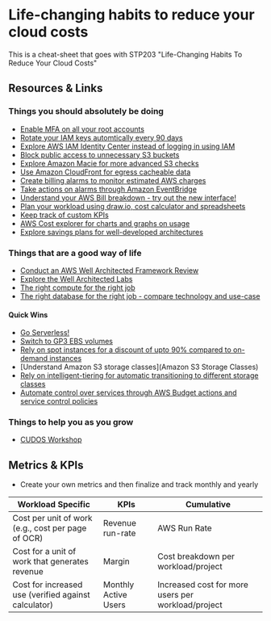 # Life-changing habits to reduce your cloud costs
This is a cheat-sheet that goes with STP203 "Life-Changing Habits To Reduce Your Cloud Costs"


## Resources & Links

### Things you should absolutely be doing
* [Enable MFA on all your root accounts](https://docs.aws.amazon.com/IAM/latest/UserGuide/id_credentials_mfa.html)
* [Rotate your IAM keys automtically every 90 days](https://github.com/aws-samples/aws-iam-access-key-auto-rotation)
* [Explore AWS IAM Identity Center instead of logging in using IAM](https://docs.aws.amazon.com/singlesignon/latest/userguide/step1.html)
* [Block public access to unnecessary S3 buckets](https://docs.aws.amazon.com/AmazonS3/latest/userguide/access-control-block-public-access.html)
* [Explore Amazon Macie for more advanced S3 checks](https://docs.aws.amazon.com/macie/latest/user/monitoring-s3.html)
* [Use Amazon CloudFront for egress cacheable data](https://docs.aws.amazon.com/AmazonCloudFront/latest/DeveloperGuide/distribution-overview.html)
* [Create billing alarms to monitor estimated AWS charges](https://docs.aws.amazon.com/AmazonCloudWatch/latest/monitoring/monitor_estimated_charges_with_cloudwatch.html)
* [Take actions on alarms through Amazon EventBridge](https://docs.aws.amazon.com/AmazonCloudWatch/latest/monitoring/cloudwatch-and-eventbridge.html)
* [Understand your AWS Bill breakdown - try out the new interface!](https://docs.aws.amazon.com/awsaccountbilling/latest/aboutv2/invoice.html)
* [Plan your workload using draw.io, cost calculator and spreadsheets](https://calculator.aws/#/)
* [Keep track of custom KPIs](#metrics--kpis)
* [AWS Cost explorer for charts and graphs on usage](https://docs.aws.amazon.com/cost-management/latest/userguide/ce-exploring-data.html)
* [Explore savings plans for well-developed architectures](https://aws.amazon.com/savingsplans/compute-pricing/)


### Things that are a good way of life
* [Conduct an AWS Well Architected Framework Review](https://docs.aws.amazon.com/wellarchitected/latest/framework/the-pillars-of-the-framework.html)
* [Explore the Well Architected Labs](https://wellarchitectedlabs.com/)
* [The right compute for the right job](https://aws.amazon.com/products/compute/)
* [The right database for the right job - compare technology and use-case](https://aws.amazon.com/products/databases/)

#### Quick Wins

* [Go Serverless!](https://serverlessland.com/)
* [Switch to GP3 EBS volumes](https://aws.amazon.com/blogs/storage/migrate-your-amazon-ebs-volumes-from-gp2-to-gp3-and-save-up-to-20-on-costs/)
* [Rely on spot instances for a discount of upto 90% compared to on-demand instances](https://docs.aws.amazon.com/AWSEC2/latest/UserGuide/how-spot-instances-work.html)
* [Understand Amazon S3 storage classes](Amazon S3 Storage Classes)
* [Rely on intelligent-tiering for automatic transitioning to different storage classes](https://aws.amazon.com/s3/storage-classes/intelligent-tiering/)
* [Automate control over services through AWS Budget actions and service control policies](https://docs.aws.amazon.com/cost-management/latest/userguide/budgets-controls.html)


### Things to help you as you grow
* [CUDOS Workshop](https://catalog.us-east-1.prod.workshops.aws/workshops/fd889151-38aa-4fe2-a29d-d5fa557197bb/en-US)


## Metrics & KPIs

* Create your own metrics and then finalize and track monthly and yearly


| Workload Specific  | KPIs | Cumulative | 
| ------------- | ------------- | ------------- |
| Cost per unit of work (e.g., cost per page of OCR) | Revenue run-rate  | AWS Run Rate |
| Cost for a unit of work that generates revenue | Margin  | Cost breakdown per workload/project | 
| Cost for increased use (verified against calculator) | Monthly Active Users | Increased cost for more users per workload/project | 



